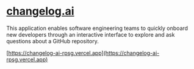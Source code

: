 # [changelog.ai](https://changelog-ai-rpsg.vercel.app)

This application enables software engineering teams to quickly onboard new developers through an interactive interface to explore and ask questions about a GitHub repository.

[https://changelog-ai-rpsg.vercel.app](https://changelog-ai-rpsg.vercel.app)
